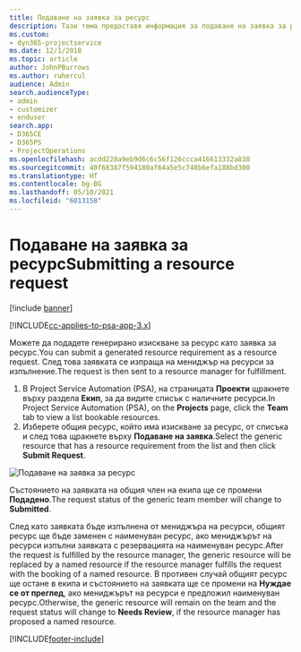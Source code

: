 ```yaml
---
title: Подаване на заявка за ресурс
description: Тази тема предоставя информация за подаване на заявка за ресурс на проект.
ms.custom:
- dyn365-projectservice
ms.date: 12/1/2018
ms.topic: article
author: JohnPBurrows
ms.author: ruhercul
audience: Admin
search.audienceType:
- admin
- customizer
- enduser
search.app:
- D365CE
- D365PS
- ProjectOperations
ms.openlocfilehash: acdd228a9eb9d6c6c56f126ccca416613332a838
ms.sourcegitcommit: 40f68387f594180af64a5e5c748b6efa188bd300
ms.translationtype: HT
ms.contentlocale: bg-BG
ms.lasthandoff: 05/10/2021
ms.locfileid: "6013158"
---
```

# <a name="submitting-a-resource-request"></a><span data-ttu-id="99b4a-103">Подаване на заявка за ресурс</span><span class="sxs-lookup"><span data-stu-id="99b4a-103">Submitting a resource request</span></span>

[!include [banner](../includes/psa-now-project-operations.md)]

[!INCLUDE[cc-applies-to-psa-app-3.x](../includes/cc-applies-to-psa-app-3x.md)]

<span data-ttu-id="99b4a-104">Можете да подадете генерирано изискване за ресурс като заявка за ресурс.</span><span class="sxs-lookup"><span data-stu-id="99b4a-104">You can submit a generated resource requirement as a resource request.</span></span> <span data-ttu-id="99b4a-105">След това заявката се изпраща на мениджър на ресурси за изпълнение.</span><span class="sxs-lookup"><span data-stu-id="99b4a-105">The request is then sent to a resource manager for fulfillment.</span></span>

1. <span data-ttu-id="99b4a-106">В Project Service Automation (PSA), на страницата **Проекти** щракнете върху раздела **Екип**, за да видите списък с наличните ресурси.</span><span class="sxs-lookup"><span data-stu-id="99b4a-106">In Project Service Automation (PSA), on the **Projects** page, click the **Team** tab to view a list bookable resources.</span></span> 
2. <span data-ttu-id="99b4a-107">Изберете общия ресурс, който има изискване за ресурс, от списъка и след това щракнете върху **Подаване на заявка**.</span><span class="sxs-lookup"><span data-stu-id="99b4a-107">Select the generic resource that has a resource requirement from the list and then click **Submit Request**.</span></span>

![Подаване на заявка за ресурс](media/RM-how-to-18.png)

<span data-ttu-id="99b4a-109">Състоянието на заявката на общия член на екипа ще се промени **Подадено**.</span><span class="sxs-lookup"><span data-stu-id="99b4a-109">The request status of the generic team member will change to **Submitted**.</span></span>

<span data-ttu-id="99b4a-110">След като заявката бъде изпълнена от мениджъра на ресурси, общият ресурс ще бъде заменен с наименуван ресурс, ако мениджърът на ресурси изпълни заявката с резервацията на наименуван ресурс.</span><span class="sxs-lookup"><span data-stu-id="99b4a-110">After the request is fulfilled by the resource manager, the generic resource will be replaced by a named resource if the resource manager fulfills the request with the booking of a named resource.</span></span> <span data-ttu-id="99b4a-111">В противен случай общият ресурс ще остане в екипа и състоянието на заявката ще се промени на **Нуждае се от преглед**, ако мениджърът на ресурси е предложил наименуван ресурс.</span><span class="sxs-lookup"><span data-stu-id="99b4a-111">Otherwise, the generic resource will remain on the team and the request status will change to **Needs Review**, if the resource manager has proposed a named resource.</span></span>


[!INCLUDE[footer-include](../includes/footer-banner.md)]